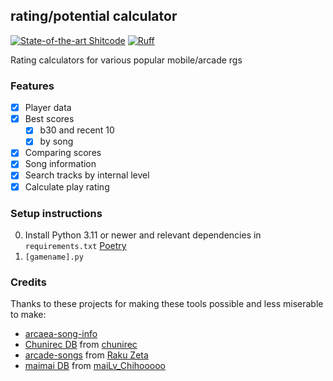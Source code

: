 ## rating/potential calculator

[![State-of-the-art Shitcode](https://img.shields.io/static/v1?label=State-of-the-art&message=Shitcode&color=7B5804)](https://github.com/trekhleb/state-of-the-art-shitcode)
[![Ruff](https://img.shields.io/endpoint?url=https://raw.githubusercontent.com/astral-sh/ruff/main/assets/badge/v2.json)](https://github.com/astral-sh/ruff)

Rating calculators for various popular mobile/arcade rgs

### Features

- [x] Player data
- [x] Best scores
  - [x] b30 and recent 10
  - [x] by song
- [x] Comparing scores
- [x] Song information
- [x] Search tracks by internal level
- [x] Calculate play rating

### Setup instructions

0. Install Python 3.11 or newer and relevant dependencies in  `requirements.txt`
   [Poetry](https://python-poetry.org/docs/#installation)
1. `[gamename].py`

### Credits

Thanks to these projects for making these tools possible and less miserable to
make:
- [arcaea-song-info](https://wikiwiki.jp/arcaea/%E8%AD%9C%E9%9D%A2%E5%AE%9A%E6%95%B0%E8%A1%A8)
- [Chunirec DB](https://db.chunirec.net) from
  [chunirec](https://twitter.com/chunirec)
- [arcade-songs](https://arcade-songs.zetaraku.dev) from
  [Raku Zeta](https://github.com/zetaraku)
- [maimai DB](https://docs.google.com/spreadsheets/d/1DKssDl2MM-jjK_GmHPEIVcOMcpVzaeiXA9P5hmhDqAo/edit?gid=452697015#gid=452697015) from [maiLv_Chihooooo](https://x.com/maiLv_Chihooooo)

